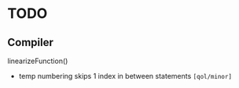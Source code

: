 # TODO
## Compiler

linearizeFunction()
 -  temp numbering skips 1 index in between statements `[qol/minor]`
